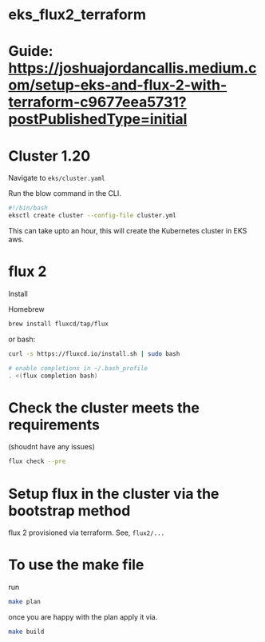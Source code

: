 # eks_flux2_terraform

# Guide: https://joshuajordancallis.medium.com/setup-eks-and-flux-2-with-terraform-c9677eea5731?postPublishedType=initial

# Cluster 1.20

Navigate to `eks/cluster.yaml`

Run the blow command in the CLI.
```bash
#!/bin/bash
eksctl create cluster --config-file cluster.yml
```

This can take upto an hour, this will create the Kubernetes cluster in EKS aws.


# flux 2

Install

Homebrew
```bash
brew install fluxcd/tap/flux
```

or bash:

```bash
curl -s https://fluxcd.io/install.sh | sudo bash

# enable completions in ~/.bash_profile
. <(flux completion bash)
```

# Check the cluster meets the requirements 
(shoudnt have any issues)
```bash
flux check --pre
```

# Setup flux in the cluster via the bootstrap method

flux 2 provisioned via terraform. See, `flux2/...` 

# To use the make file
run 
```bash
make plan
```
once you are happy with the plan apply it via.
```bash
make build
```


